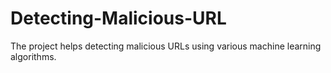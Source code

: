 # Detecting-Malicious-URL
The project helps detecting malicious URLs using various machine learning algorithms.
